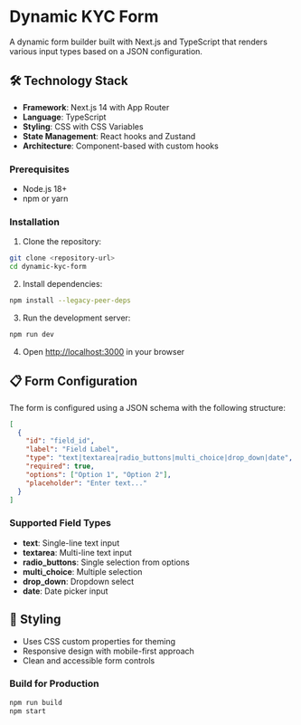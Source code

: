 # Dynamic KYC Form

A dynamic form builder built with Next.js and TypeScript that renders various input types based on a JSON configuration.

## 🛠️ Technology Stack

- **Framework**: Next.js 14 with App Router
- **Language**: TypeScript
- **Styling**: CSS with CSS Variables
- **State Management**: React hooks and Zustand
- **Architecture**: Component-based with custom hooks

### Prerequisites
- Node.js 18+ 
- npm or yarn

### Installation

1. Clone the repository:
```bash
git clone <repository-url>
cd dynamic-kyc-form
```

2. Install dependencies:
```bash
npm install --legacy-peer-deps
```

3. Run the development server:
```bash
npm run dev
```

4. Open [http://localhost:3000](http://localhost:3000) in your browser

## 📋 Form Configuration

The form is configured using a JSON schema with the following structure:

```json
[
  {
    "id": "field_id",
    "label": "Field Label",
    "type": "text|textarea|radio_buttons|multi_choice|drop_down|date",
    "required": true,
    "options": ["Option 1", "Option 2"],
    "placeholder": "Enter text..."
  }
]
```

### Supported Field Types

- **text**: Single-line text input
- **textarea**: Multi-line text input
- **radio_buttons**: Single selection from options
- **multi_choice**: Multiple selection
- **drop_down**: Dropdown select
- **date**: Date picker input

## 🎨 Styling

- Uses CSS custom properties for theming
- Responsive design with mobile-first approach
- Clean and accessible form controls

### Build for Production
```bash
npm run build
npm start
```